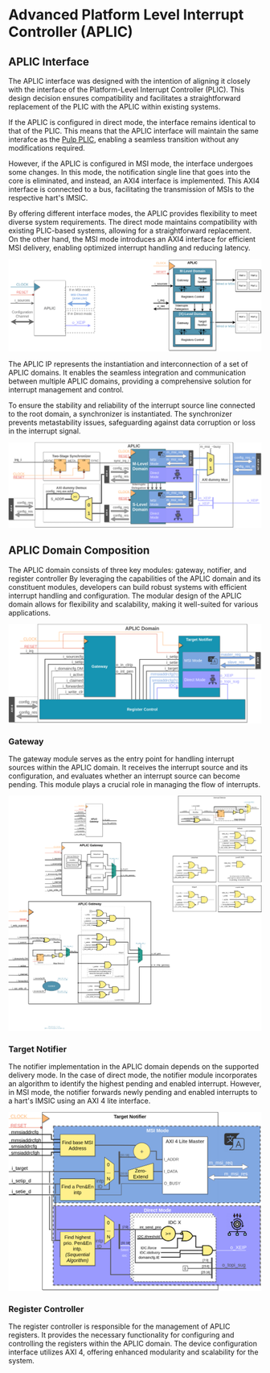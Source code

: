 # Advanced Platform Level Interrupt Controller (APLIC)

## APLIC Interface

The APLIC interface was designed with the intention of aligning it closely with the interface of the Platform-Level Interrupt Controller (PLIC). This design decision ensures compatibility and facilitates a straightforward replacement of the PLIC with the APLIC within existing systems.

If the APLIC is configured in direct mode, the interface remains identical to that of the PLIC. This means that the APLIC interface will maintain the same interafce as the [Pulp PLIC](https://github.com/pulp-platform/rv_plic), enabling a seamless transition without any modifications required.

However, if the APLIC is configured in MSI mode, the interface undergoes some changes. In this mode, the notification single line that goes into the core is eliminated, and instead, an AXI4 interface is implemented. This AXI4 interface is connected to a bus, facilitating the transmission of MSIs to the respective hart's IMSIC.

By offering different interface modes, the APLIC provides flexibility to meet diverse system requirements. The direct mode maintains compatibility with existing PLIC-based systems, allowing for a straightforward replacement. On the other hand, the MSI mode introduces an AXI4 interface for efficient MSI delivery, enabling optimized interrupt handling and reducing latency.

![APLIC generic interface.](aplic-interface.png)

The APLIC IP represents the instantiation and interconnection of a set of APLIC domains. It enables the seamless integration and communication between multiple APLIC domains, providing a comprehensive solution for interrupt management and control.

To ensure the stability and reliability of the interrupt source line connected to the root domain, a synchronizer is instantiated. The synchronizer prevents metastability issues, safeguarding against data corruption or loss in the interrupt signal.

![APLIC top level and composition.](aplic-top-level.png)

## APLIC Domain Composition

The APLIC domain consists of three key modules: gateway, notifier, and register controller
By leveraging the capabilities of the APLIC domain and its constituent modules, developers can build robust systems with efficient interrupt handling and configuration. The modular design of the APLIC domain allows for flexibility and scalability, making it well-suited for various applications.

![APLIC domian composition.](aplic-domain.png)

### Gateway 
The gateway module serves as the entry point for handling interrupt sources within the APLIC domain. It receives the interrupt source and its configuration, and evaluates whether an interrupt source can become pending. This module plays a crucial role in managing the flow of interrupts.

![APLIC gateway composition.](aplic-domain-gateway.png)

### Target Notifier
The notifier implementation in the APLIC domain depends on the supported delivery mode. In the case of direct mode, the notifier module incorporates an algorithm to identify the highest pending and enabled interrupt. However, in MSI mode, the notifier forwards newly pending and enabled interrupts to a hart's IMSIC using an AXI 4 lite interface. 

![APLIC notifier composition.](aplic-domain-notifier.png)


### Register Controller
The register controller is responsible for the management of APLIC registers. It provides the necessary functionality for configuring and controlling the registers within the APLIC domain. The device configuration interface utilizes AXI 4, offering enhanced modularity and scalability for the system.